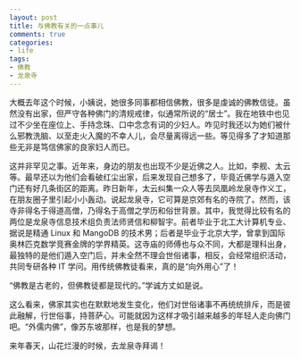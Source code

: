 ```yaml
---
layout: post
title: 与佛教有关的一点事儿
comments: true
categories:
- life
tags:
- 佛教
- 龙泉寺
---
```


大概去年这个时候，小姨说，她很多同事都相信佛教，很多是虔诚的佛教信徒。虽然没有出家，但严守各种佛门的清规戒律，似通常所说的“居士”。我在地铁中也见过不少坐在座位上、手持念珠、口中念念有词的少妇人。咋见时我还以为她们被什么邪教洗脑、以至走火入魔的不幸人儿，会尽量离得远一些。等见得多了才知道那些无非是笃信佛家的良家妇人而已。

这并非罕见之事。近年来，身边的朋友也出现不少是近佛之人。比如，李舰、太云等。最早还以为他们会看破红尘出家，后来发现自己想多了，毕竟近佛学与遁入空门还有好几条街区的距离。昨日新年，太云纠集一众人等去凤凰岭龙泉寺作义工，在朋友圈子里引起小小轰动。说起龙泉寺，它可算是京郊有名的寺院了。然而，该寺非得名于得道高僧，乃得名于高僧之学历和俗世背景。其中，我觉得比较有名的两位是龙泉寺信息技术组负责法师贤信和柳智宇。前者毕业于北工大计算机专业、据说是精通 Linux 和 MangoDB 的技术男；后者是毕业于北京大学，曾拿到国际奥林匹克数学竞赛金牌的学界精英。这寺庙的师傅也与众不同，大都是理科出身，最独特的是他们遁入空门后，并未全然不理会世俗诸事，相反，会经常组织活动，共同专研各种 IT 学问。用传统佛教徒看来，真的是“向外用心”了！

“佛教是古老的，但佛教徒都是现代的。”学诚方丈如是说。

这么看来，佛家其实也在默默地发生变化，他们对世俗诸事不再统统排斥，而是彼此融解，行世俗事，持菩萨心。可能就因为这样才吸引越来越多的年轻人走向佛门吧。“外儒内佛”，像苏东坡那样，也是我的梦想。

来年春天，山花烂漫的时候，去龙泉寺拜谒！
